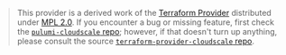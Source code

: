 > This provider is a derived work of the [Terraform Provider](https://github.com/terraform-providers/terraform-provider-cloudscale)
> distributed under [MPL 2.0](https://www.mozilla.org/en-US/MPL/2.0/). If you encounter a bug or missing feature,
> first check the [`pulumi-cloudscale` repo](/issues); however, if that doesn't turn up anything,
> please consult the source [`terraform-provider-cloudscale` repo](https://github.com/terraform-providers/terraform-provider-cloudscale/issues).

